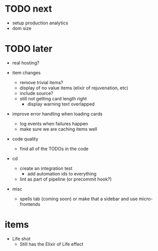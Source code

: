 # TODO next
* setup production analytics
* dom size

# TODO later
* real hosting?

* item changes
  * remove trivial items?
  * display of no value items (elixir of rejuvenation, etc)
  * include source?
  * still not getting card length right
    * display warning text overlapped

* improve error handling when loading cards
  * log events when failures happen
  * make sure we are caching items well

* code quality
  * find all of the TODOs in the code

* cd
  * create an integration test
    * add automation ids to everything
  * lint as part of pipeline (or precommit hook?)

* misc
  * spells tab (coming soon) or make that a sidebar and use micro-frontends


# items
* Life shot
  * Still has the Elixir of Life effect 

